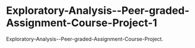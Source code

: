 # Exploratory-Analysis--Peer-graded-Assignment-Course-Project-1

Exploratory-Analysis--Peer-graded-Assignment-Course-Project.
